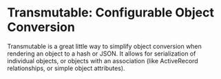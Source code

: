 # Transmutable: Configurable Object Conversion

Transmutable is a great little way to simplify object conversion when rendering an object to a hash or JSON. It allows for serialization of individual objects, or objects with an association (like ActiveRecord relationships, or simple object attributes).